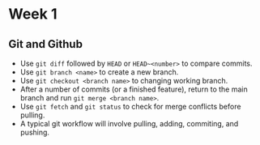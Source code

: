 # Week 1

## Git and Github
- Use `git diff` followed by `HEAD` or `HEAD~<number>` to compare commits.
- Use `git branch <name>` to create a new branch.
- Use `git checkout <branch name>` to changing working branch.
- After a number of commits (or a finished feature), return to the main branch and run `git merge <branch name>`.
- Use `git fetch` and `git status` to check for merge conflicts before pulling.
- A typical git workflow will involve pulling, adding, commiting, and pushing.